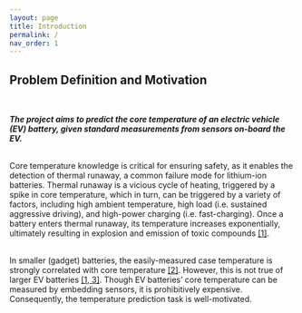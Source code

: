 ```yaml
---
layout: page
title: Introduction
permalink: /
nav_order: 1
---
```



## Problem Definition and Motivation
<br/>

**_The project aims to predict the core temperature of an electric vehicle (EV) battery, given standard measurements from sensors on-board the EV._**
<br/><br/>

Core temperature knowledge is critical for ensuring safety, as it enables the detection of thermal runaway, a common failure mode for lithium-ion batteries. Thermal runaway is a vicious cycle of heating, triggered by a spike in core temperature, which in turn, can be triggered by a variety of factors, including high ambient temperature, high load (i.e. sustained aggressive driving), and high-power charging (i.e. fast-charging). Once a battery enters thermal runaway, its temperature increases exponentially, ultimately resulting in explosion and emission of toxic compounds [\[1\]](/references).
<br/><br/>

In smaller (gadget) batteries, the easily-measured case temperature is strongly correlated with core temperature [\[2\]](/references). However, this is not true of larger EV batteries [\[1, 3\]](/references). Though EV batteries’ core temperature can be measured by embedding sensors, it is prohibitively expensive. Consequently, the temperature prediction task is well-motivated.
